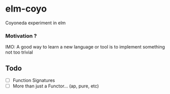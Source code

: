 # elm-coyo
Coyoneda experiment in elm

### Motivation ? 
IMO: A good way to learn a new language or tool is to implement something not too trivial

## Todo
- [ ] Function Signatures
- [ ] More than just a Functor... (ap, pure, etc)
